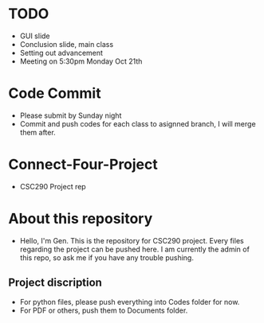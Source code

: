 # TODO
- GUI slide
- Conclusion slide, main class <Gen>
- Setting out advancement
- Meeting on 5:30pm Monday Oct 21th
  
# Code Commit
- Please submit by Sunday night
- Commit and push codes for each class to asignned branch, I will merge them after.

# Connect-Four-Project
- CSC290 Project rep

# About this repository
- Hello, I'm Gen. This is the repository for CSC290 project. Every files regarding the project can be pushed here. I am currently the admin of this repo, so ask me if you have any trouble pushing.

## Project discription
- For python files, please push everything into Codes folder for now.
- For PDF or others, push them to Documents folder.

